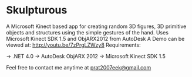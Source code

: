 Skulpturous
===========

A Microsoft Kinect based app for creating random 3D figures, 3D primitive objects and structures using the simple gestures of the hand. Uses Microsoft Kinect SDK 1.5 and ObjARX2012 from AutoDesk
A Demo can be viewed at: http://youtu.be/7zPrgLZWzy8
Requirements:

-> .NET 4.0
-> AutoDesk ObjARX 2012
-> Microsoft Kinect SDK 1.5

Feel free to contact me anytime at prat2007eek@gmail.com

